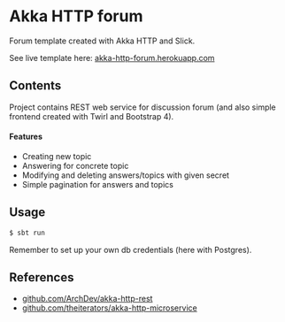 # Akka HTTP forum

Forum template created with Akka HTTP and Slick.

See live template here:
[akka-http-forum.herokuapp.com](https://akka-http-forum.herokuapp.com/)

## Contents

Project contains REST web service for discussion forum 
(and also simple frontend created with Twirl and Bootstrap 4).

#### Features
* Creating new topic
* Answering for concrete topic
* Modifying and deleting answers/topics with given secret
* Simple pagination for answers and topics


## Usage

```sh
$ sbt run
```

Remember to set up your own db credentials (here with Postgres).


## References

* [github.com/ArchDev/akka-http-rest](https://github.com/ArchDev/akka-http-rest)
* [github.com/theiterators/akka-http-microservice](https://github.com/theiterators/akka-http-microservice)